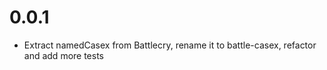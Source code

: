 # 0.0.1

- Extract namedCasex from Battlecry, rename it to battle-casex, refactor and add more tests
